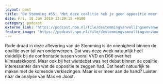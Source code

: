 ```yaml
---
layout: post
title: "De Stemming #55: 'Met deze coalitie heb je geen oppositie meer nodig'"
date: Fri, 18 Jan 2019 13:29:15 +0100
category: podcast
externe_link: "https://podcast.npo.nl/file/destemmingvanvullingsenvanweezel/3678/nporadio1_destemmingvanvullingsenvanweezel_20190118_de-stemming-55-met-deze-coalitie-heb-je-geen-oppositie-meer-nodig_COMLXW.mp3"
feature_image: "https://podcast.npo.nl/file/destemmingvanvullingsenvanweezel/3678/nporadio1_destemmingvanvullingsenvanweezel_20190118_de-stemming-55-met-deze-coalitie-heb-je-geen-oppositie-meer-nodig_COMLXW.mp3"
---
```


Rode draad in deze aflevering van de Stemming is de onenigheid binnen de coalitie over tal van onderwerpen. Dat was deze week natuurlijk heel duidelijk bij de confrontatie tussen vooral VVD en D66 over het klimaatakkoord. Maar ook bij het wietdebat was het debat binnen de coalitie interessanter dan wat de oppositie te zeggen had. Dat heeft natuurlijk te maken met de komende verkiezingen. Maar is er meer aan de hand? Luister naar de analyse van Max en Joost.
